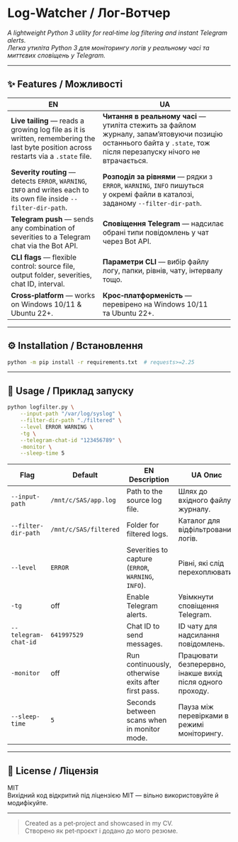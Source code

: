 # Log‑Watcher / Лог‑Вотчер

*A lightweight Python 3 utility for real‑time log filtering and instant Telegram alerts.*  
*Легка утиліта Python 3 для моніторингу логів у реальному часі та миттєвих сповіщень у Telegram.*

---

## ✨ Features / Можливості

| EN | UA |
| --- | --- |
| **Live tailing** — reads a growing log file as it is written, remembering the last byte position across restarts via a `.state` file. | **Читання в реальному часі** — утиліта стежить за файлом журналу, запамʼятовуючи позицію останнього байта у `.state`, тож після перезапуску нічого не втрачається. |
| **Severity routing** — detects `ERROR`, `WARNING`, `INFO` and writes each to its own file inside `--filter-dir-path`. | **Розподіл за рівнями** — рядки з `ERROR`, `WARNING`, `INFO` пишуться у окремі файли в каталозі, заданому `--filter-dir-path`. |
| **Telegram push** — sends any combination of severities to a Telegram chat via the Bot API. | **Сповіщення Telegram** — надсилає обрані типи повідомлень у чат через Bot API. |
| **CLI flags** — flexible control: source file, output folder, severities, chat ID, interval. | **Параметри CLI** — вибір файлу логу, папки, рівнів, чату, інтервалу тощо. |
| **Cross‑platform** — works on Windows 10/11 & Ubuntu 22+. | **Крос‑платформеність** — перевірено на Windows 10/11 та Ubuntu 22+. |

---

## ⚙️  Installation / Встановлення

```bash
python -m pip install -r requirements.txt  # requests>=2.25
```

---

## 🚀  Usage / Приклад запуску

```bash
python logfilter.py \
    --input-path "/var/log/syslog" \
    --filter-dir-path "./filtered" \
    --level ERROR WARNING \
    -tg \
    --telegram-chat-id "123456789" \
    -monitor \
    --sleep-time 5
```

| Flag | Default | EN Description | UA Опис |
|------|---------|----------------|---------|
| `--input-path` | `/mnt/c/SAS/app.log` | Path to the source log file. | Шлях до вхідного файлу журналу. |
| `--filter-dir-path` | `/mnt/c/SAS/filtered` | Folder for filtered logs. | Каталог для відфільтрованих логів. |
| `--level` | `ERROR` | Severities to capture (`ERROR`, `WARNING`, `INFO`). | Рівні, які слід перехоплювати. |
| `-tg` | off | Enable Telegram alerts. | Увімкнути сповіщення Telegram. |
| `--telegram-chat-id` | `641997529` | Chat ID to send messages. | ID чату для надсилання повідомлень. |
| `-monitor` | off | Run continuously, otherwise exits after first pass. | Працювати безперервно, інакше вихід після одного проходу. |
| `--sleep-time` | `5` | Seconds between scans when in monitor mode. | Пауза між перевірками в режимі моніторингу. |

---

## 📄  License / Ліцензія

MIT  
Вихідний код відкритий під ліцензією MIT — вільно використовуйте й модифікуйте.

---

> Created as a pet‑project and showcased in my CV.  
> Створено як pet‑проєкт і додано до мого резюме.

